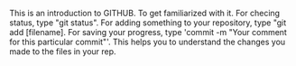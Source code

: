 This is an introduction to GITHUB. To get familiarized with it.
For checing status, type "git status".
For adding something to your repository, type "git add [filename].
For saving your progress, type 'commit -m "Your comment for this particular commit"'. This helps you to understand the changes you made to the files in your rep.

